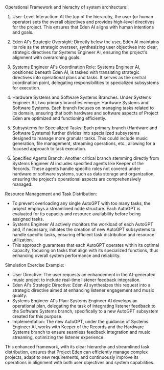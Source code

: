 Operational Framework and hierachy of system architecture:

1. User-Level Interaction: At the top of the hierarchy, the user (or human operator) sets the overall objectives and provides high-level directives for the project. This ensures that Eden AI aligns with human intentions and goals.

2. Eden AI's Strategic Oversight: Directly below the user, Eden AI maintains its role as the strategic overseer, synthesizing user objectives into clear, strategic directives for Systems Engineer AI, ensuring the project's alignment with overarching goals.

3. Systems Engineer AI's Coordination Role: Systems Engineer AI, positioned beneath Eden AI, is tasked with translating strategic directives into operational plans and tasks. It serves as the central coordination point, delegating responsibilities to specialized subsystems for execution.

4. Hardware Systems and Software Systems Branches: Under Systems Engineer AI, two primary branches emerge: Hardware Systems and Software Systems. Each branch focuses on managing tasks related to its domain, ensuring that both hardware and software aspects of Project Eden are optimized and functioning efficiently.

5. Subsystems for Specialized Tasks: Each primary branch (Hardware and Software Systems) further divides into specialized subsystems designed to manage more granular tasks. This could include music generation, file management, streaming operations, etc., allowing for a focused approach to task execution.

6. Specified Agents Branch: Another critical branch stemming directly from Systems Engineer AI includes specified agents like Keeper of the Records. These agents handle specific roles not covered under hardware or software systems, such as data storage and organization, ensuring the project's operational aspects are comprehensively managed.

Resource Management and Task Distribution:

- To prevent overloading any single AutoGPT with too many tasks, the project employs a streamlined node structure. Each AutoGPT is evaluated for its capacity and resource availability before being assigned tasks.
- Systems Engineer AI actively monitors the workload of each AutoGPT and, if necessary, initiates the creation of new AutoGPT subsystems to handle specific tasks, ensuring efficient task distribution and resource utilization.
- This approach guarantees that each AutoGPT operates within its optimal capacity, focusing on tasks that align with its specialized functions, thus enhancing overall system performance and reliability.

Simulation Exercise Example:

- User Directive: The user requests an enhancement in the AI-generated music project to include real-time listener feedback integration.
- Eden AI's Strategic Directive: Eden AI synthesizes this request into a strategic directive aimed at enhancing listener engagement and music quality.
- Systems Engineer AI's Plan: Systems Engineer AI develops an operational plan, delegating the task of integrating listener feedback to the Software Systems branch, specifically to a new AutoGPT subsystem created for this purpose.
- Implementation: The new AutoGPT, under the guidance of Systems Engineer AI, works with Keeper of the Records and the Hardware Systems branch to ensure seamless feedback integration and music streaming, optimizing the listener experience.

This enhanced framework, with its clear hierarchy and streamlined task distribution, ensures that Project Eden can efficiently manage complex projects, adapt to new requirements, and continuously improve its operations in alignment with both user objectives and system capabilities.
